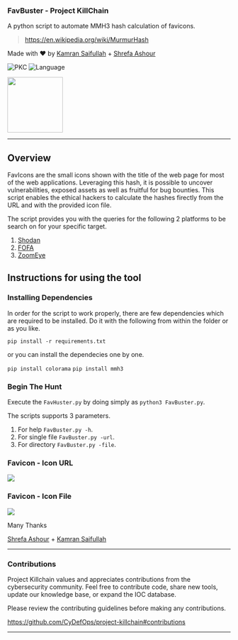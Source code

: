 ### FavBuster - Project KillChain
A python script to automate MMH3 hash calculation of favicons. 

> https://en.wikipedia.org/wiki/MurmurHash

Made with :heart: by [Kamran Saifullah](https://linkedin.com/in/KamranSaifullah) + [Shrefa Ashour](https://www.linkedin.com/in/shrefa-salem-37b876290)

![PKC](https://img.shields.io/badge/Project-%20Killchain-357441)
![Language](https://img.shields.io/badge/Language-%20Python-357441?style=flat-square)

<img src="https://img1.wsimg.com/blobby/go/1cf5bcbc-aad3-42e4-a7e0-6c0149aec441/downloads/BG%20Gradient%20(2).png" width="125" height="125">

----
## Overview

FavIcons are the small icons shown with the title of the web page for most of the web applications. Leveraging this hash, it is possible to uncover vulnerabilities, exposed assets as well as fruitful for bug bounties. This script enables the ethical hackers to calculate the hashes firectly from the URL and with the provided icon file. 

The script provides you with the queries for the following 2 platforms to be search on for your specific target. 

1. [Shodan](https://shodan.io)
2. [FOFA](https://en.fofa.info)
3. [ZoomEye]()

## Instructions for using the tool

### Installing Dependencies
In order for the script to work properly, there are few dependencies which are required to be installed. Do it with the following from within the folder or as you like. 

```pip install -r requirements.txt```

or you can install the dependecies one by one. 

```pip install colorama```
```pip install mmh3```

### Begin The Hunt

Execute the `FavHuster.py` by doing simply as 
```python3 FavBuster.py```. 

The scripts supports 3 parameters.

1. For help `FavBuster.py -h`.
2. For single file `FavBuster.py -url`.
3. For directory `FavBuster.py -file`.


### Favicon - Icon URL

![](/Scripts/Web%20Security/FavBuster/Assets/image.png)

### Favicon - Icon File

![](/Scripts/Web%20Security/FavBuster/Assets/image%20copy.png)

Many Thanks

[Shrefa Ashour](https://www.linkedin.com/in/shrefa-salem-37b876290) + [Kamran Saifullah](https://linkedin.com/in/KamranSaifullah)

----

### Contributions
Project Killchain values and appreciates contributions from the cybersecurity community. Feel free to contribute code, share new tools, update our knowledge base, or expand the IOC database. 

Please review the contributing guidelines before making any contributions.

https://github.com/CyDefOps/project-killchain#contributions

----